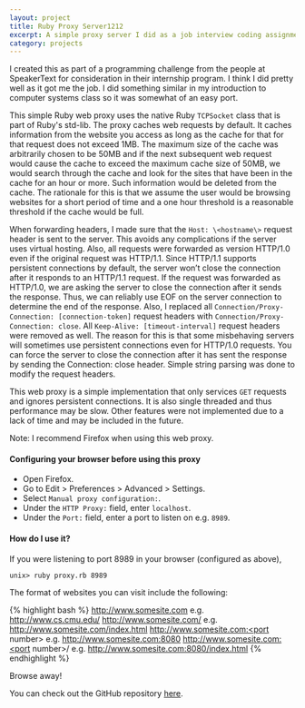 ```yaml
---
layout: project 
title: Ruby Proxy Server1212
excerpt: A simple proxy server I did as a job interview coding assignment for SpeakerText. It was my first time using Ruby.
category: projects
---
```

I created this as part of a programming challenge from the people at SpeakerText
for consideration in their internship program. I think I did pretty well as it
got me the job. I did something similar in my introduction to computer systems
class so it was somewhat of an easy port.

This simple Ruby web proxy uses the native Ruby `TCPSocket` class that is part of
Ruby's std-lib. The proxy caches web requests by default. It caches information
from the website you access as long as the cache for that for that request does
not exceed 1MB. The maximum size of the cache was arbitrarily chosen to be 50MB
and if the next subsequent web request would cause the cache to exceed the
maximum cache size of 50MB, we would search through the cache and look for the
sites that have been in the cache for an hour or more. Such information would
be deleted from the cache. The rationale for this is that we assume the user
would be browsing websites for a short period of time and a one hour threshold
is a reasonable threshold if the cache would be full.

When forwarding headers, I made sure that the `Host: \<hostname\>` request header
is sent to the server. This avoids any complications if the server uses virtual
hosting. Also, all requests were forwarded as version HTTP/1.0 even if the
original request was HTTP/1.1. Since HTTP/1.1 supports persistent connections by
default, the server won’t close the connection after it responds to an HTTP/1.1
request. If the request was forwarded as HTTP/1.0, we are asking the server to
close the connection after it sends the response. Thus, we can reliably use EOF
on the server connection to determine the end of the response. Also, I replaced
all `Connection/Proxy-Connection: [connection-token]` request headers with
`Connection/Proxy-Connection: close`. All `Keep-Alive: [timeout-interval]`
request headers were removed as well. The reason for this is that some
misbehaving servers will sometimes use persistent connections even for HTTP/1.0
requests. You can force the server to close the connection after it has sent the
response by sending the Connection: close header. Simple string parsing was done
to modify the request headers.

This web proxy is a simple implementation that only services `GET` requests
and ignores persistent connections. It is also single threaded and thus
performance may be slow. Other features were not implemented due to a lack of
time and may be included in the future.

Note: I recommend Firefox when using this web proxy.

#### Configuring your browser before using this proxy

* Open Firefox.
* Go to Edit > Preferences > Advanced > Settings.
* Select `Manual proxy configuration:`.
* Under the `HTTP Proxy:` field, enter `localhost`.
* Under the `Port:` field, enter a port to listen on e.g. `8989`.

#### How do I use it?
    
If you were listening to port 8989 in your browser (configured as above),

<pre class="terminal"><code>unix> ruby proxy.rb 8989</code></pre>

The format of websites you can visit include the following:

{% highlight bash %}
http://www.somesite.com e.g. http://www.cs.cmu.edu/
http://www.somesite.com/<filename> e.g.
http://www.somesite.com/index.html
http://www.somesite.com:<port number> e.g.
http://www.somesite.com:8080
http://www.somesite.com:<port number>/<filename> e.g.
http://www.somesite.com:8080/index.html
{% endhighlight %}

Browse away!

You can check out the GitHub repository [here](https://github.com/jianxioy/ruby-proxy "Ruby Proxy").